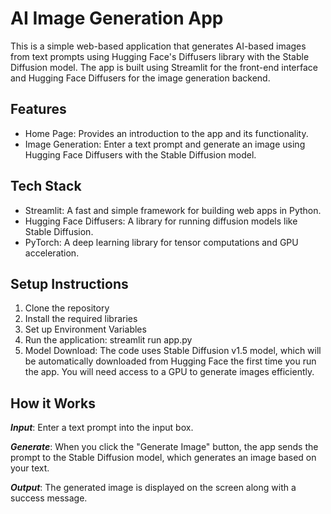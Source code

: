 # AI Image Generation App
This is a simple web-based application that generates AI-based images from text prompts using Hugging Face's Diffusers library with the Stable Diffusion model. The app is built using Streamlit for the front-end interface and Hugging Face Diffusers for the image generation backend.

## Features
- Home Page: Provides an introduction to the app and its functionality.
- Image Generation: Enter a text prompt and generate an image using Hugging Face Diffusers with the Stable Diffusion model.

## Tech Stack
- Streamlit: A fast and simple framework for building web apps in Python.
- Hugging Face Diffusers: A library for running diffusion models like Stable Diffusion.
- PyTorch: A deep learning library for tensor computations and GPU acceleration.

## Setup Instructions

1. Clone the repository
2. Install the required libraries
3. Set up Environment Variables
4. Run the application: streamlit run app.py
5. Model Download: The code uses Stable Diffusion v1.5 model, which will be automatically downloaded from Hugging Face the first time you run the app. You will need access to a GPU to generate images efficiently.

## How it Works
***Input***: Enter a text prompt into the input box.

***Generate***: When you click the "Generate Image" button, the app sends the prompt to the Stable Diffusion model, which generates an image based on your text.

***Output***: The generated image is displayed on the screen along with a success message.
